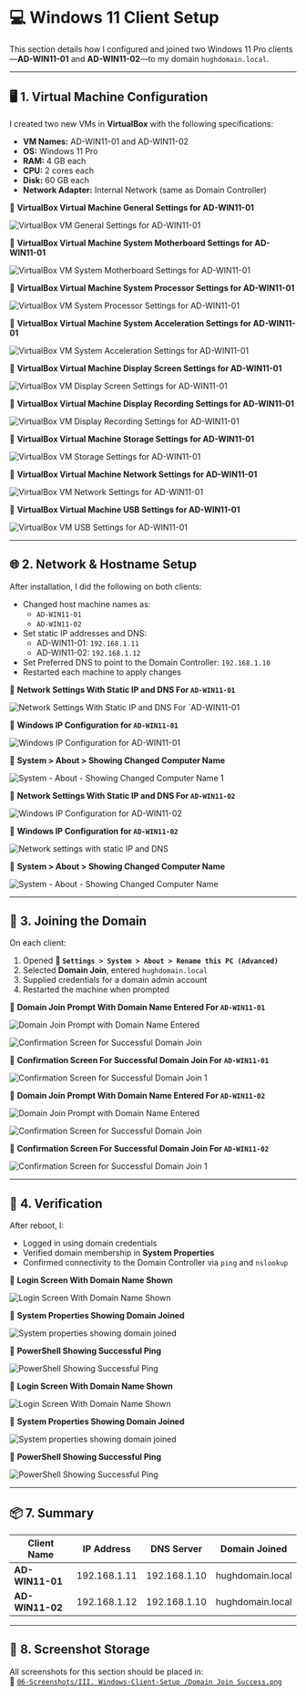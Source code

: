 # 💻 Windows 11 Client Setup

This section details how I configured and joined two Windows 11 Pro clients—**AD-WIN11-01** and **AD-WIN11-02**—to my domain `hughdomain.local`.

---

## 🖥️ 1. Virtual Machine Configuration

I created two new VMs in **VirtualBox** with the following specifications:

- **VM Names:** AD-WIN11-01 and AD-WIN11-02
- **OS:** Windows 11 Pro
- **RAM:** 4 GB each
- **CPU:** 2 cores each
- **Disk:** 60 GB each
- **Network Adapter:** Internal Network (same as Domain Controller)

📸 **VirtualBox Virtual Machine General Settings for AD-WIN11-01**

![VirtualBox VM General Settings for AD-WIN11-01](https://github.com/user-attachments/assets/8da28c73-02bf-4688-b908-1af65d8b30e5)

📸 **VirtualBox Virtual Machine System Motherboard Settings for AD-WIN11-01**

![VirtualBox VM System Motherboard Settings for AD-WIN11-01](https://github.com/user-attachments/assets/dd51caf8-2558-497c-baf8-6e6b83042bf2)

📸 **VirtualBox Virtual Machine System Processor Settings for AD-WIN11-01**

![VirtualBox VM System Processor Settings for AD-WIN11-01](https://github.com/user-attachments/assets/3febf267-9362-45f6-be6c-7edb8149189e)

📸 **VirtualBox Virtual Machine System Acceleration Settings for AD-WIN11-01**

![VirtualBox VM System Acceleration Settings for AD-WIN11-01](https://github.com/user-attachments/assets/82c218ca-a10f-4561-94cc-53fd3d8738a7)

📸 **VirtualBox Virtual Machine Display Screen Settings for AD-WIN11-01**

![VirtualBox VM Display Screen Settings for AD-WIN11-01](https://github.com/user-attachments/assets/5395c314-ac3d-4826-b21a-bfc9ed74732a)

📸 **VirtualBox Virtual Machine Display Recording Settings for AD-WIN11-01**

![VirtualBox VM Display Recording Settings for AD-WIN11-01](https://github.com/user-attachments/assets/76037d83-952d-4d58-bc2e-4bf21267e024)

📸 **VirtualBox Virtual Machine Storage Settings for AD-WIN11-01**

![VirtualBox VM Storage Settings for AD-WIN11-01](https://github.com/user-attachments/assets/c7329dad-1fd4-4999-af5e-d28656bbda93)

📸 **VirtualBox Virtual Machine Network Settings for AD-WIN11-01**

![VirtualBox VM Network Settings for AD-WIN11-01](https://github.com/user-attachments/assets/e6e8b8a7-8baa-4498-84a7-448d5aabf7e7)

📸 **VirtualBox Virtual Machine USB Settings for AD-WIN11-01**

![VirtualBox VM USB Settings for AD-WIN11-01](https://github.com/user-attachments/assets/e2219acf-0c0d-4e36-84a4-edfbcf93e087)


---

## 🌐 2. Network & Hostname Setup

After installation, I did the following on both clients:

- Changed host machine names as:
  - `AD-WIN11-01`
  - `AD-WIN11-02`
- Set static IP addresses and DNS:
  - AD-WIN11-01: `192.168.1.11`
  - AD-WIN11-02: `192.168.1.12`
- Set Preferred DNS to point to the Domain Controller: `192.168.1.10`
- Restarted each machine to apply changes

📸 **Network Settings With Static IP and DNS For `AD-WIN11-01`**

![Network Settings With Static IP and DNS For `AD-WIN11-01](https://github.com/user-attachments/assets/56804e76-f1bd-4fa3-9dfe-b085a1fe9e43)

📸 **Windows IP Configuration for `AD-WIN11-01`**

![Windows IP Configuration for AD-WIN11-01](https://github.com/user-attachments/assets/a4ede77c-2a9e-4af1-b2b3-964a608f182c)

📸 **System > About > Showing Changed Computer Name**

![System - About - Showing Changed Computer Name 1](https://github.com/user-attachments/assets/1e124501-0f94-413e-a88c-3681087c3c99)

📸 **Network Settings With Static IP and DNS For `AD-WIN11-02`**

![Windows IP Configuration for AD-WIN11-02](https://github.com/user-attachments/assets/5098de5f-bd94-45a7-945f-d9bf660bc147)

📸 **Windows IP Configuration for `AD-WIN11-02`**

![Network settings with static IP and DNS](https://github.com/user-attachments/assets/a10095ff-e4f6-4635-9459-7e0333493914)


📸 **System > About > Showing Changed Computer Name**

![System - About - Showing Changed Computer Name](https://github.com/user-attachments/assets/e8f8deae-6ed3-4fc7-8e58-8191d547d59e)

---

## 🏢 3. Joining the Domain

On each client:

1. Opened **📂 `Settings > System > About > Rename this PC (Advanced)`**
2. Selected **Domain Join**, entered `hughdomain.local`
3. Supplied credentials for a domain admin account
4. Restarted the machine when prompted

📸 **Domain Join Prompt With Domain Name Entered For `AD-WIN11-01`**

![Domain Join Prompt with Domain Name Entered](https://github.com/user-attachments/assets/dc7540d2-de7f-4f32-be2b-fcf0998c53f1)

![Confirmation Screen for Successful Domain Join](https://github.com/user-attachments/assets/84a03122-8d70-48ac-b7d3-e7a9b464722f)

📸 **Confirmation Screen For Successful Domain Join For `AD-WIN11-01`**

![Confirmation Screen for Successful Domain Join 1](https://github.com/user-attachments/assets/06c695ad-39af-4467-b560-ba8d8d600e10)

📸 **Domain Join Prompt With Domain Name Entered For `AD-WIN11-02`**

![Domain Join Prompt with Domain Name Entered](https://github.com/user-attachments/assets/fc5bfcb1-afc5-46ba-8c8b-b49768ae6981)

![Confirmation Screen for Successful Domain Join](https://github.com/user-attachments/assets/4c02ba18-e465-4167-8d42-c2b24110f5b1)

📸 **Confirmation Screen For Successful Domain Join For `AD-WIN11-02`**

![Confirmation Screen for Successful Domain Join 1](https://github.com/user-attachments/assets/11c484a7-0a8d-4b4f-bffd-3ae36bce120b)

---

## 🧪 4. Verification

After reboot, I:

- Logged in using domain credentials
- Verified domain membership in **System Properties**
- Confirmed connectivity to the Domain Controller via `ping` and `nslookup`

📸 **Login Screen With Domain Name Shown**

![Login Screen With Domain Name Shown](https://github.com/user-attachments/assets/60ffc840-6c1d-4db0-bed2-1af49fd3f053)

📸 **System Properties Showing Domain Joined**

![System properties showing domain joined](https://github.com/user-attachments/assets/afdbaec2-139e-44b0-a573-16005268edc4)

📸 **PowerShell Showing Successful Ping**

![PowerShell Showing Successful Ping](https://github.com/user-attachments/assets/7920886b-afa6-45ca-87ec-83f85a2364e5)

📸 **Login Screen With Domain Name Shown**

![Login Screen With Domain Name Shown](https://github.com/user-attachments/assets/9ff3b78a-7e31-4b3a-87c9-a9d30626c624)

📸 **System Properties Showing Domain Joined**

![System properties showing domain joined](https://github.com/user-attachments/assets/9d55c881-e968-40ee-ab5f-1b3c8baf73b3)

📸 **PowerShell Showing Successful Ping**

![PowerShell Showing Successful Ping](https://github.com/user-attachments/assets/786662b4-9a08-4464-9acf-d0c0973b9002)

---

## 📦 7. Summary

| Client Name         | IP Address    | DNS Server     | Domain Joined    |
|---------------------|---------------|----------------|------------------|
| **AD-WIN11-01**     | 192.168.1.11  | 192.168.1.10   | hughdomain.local |
| **AD-WIN11-02**     | 192.168.1.12  | 192.168.1.10   | hughdomain.local |

---

## 📁 8. Screenshot Storage

All screenshots for this section should be placed in:  
📂 [`06-Screenshots/III. Windows-Client-Setup
/Domain Join Success.png`](https://github.com/Hugh-Kumbi/Hugh-Kumbi-Active-Directory-Lab/blob/main/06-Screenshots/III.%20Windows-Client-Setup/README.md)
